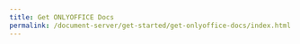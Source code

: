 ```yaml
---
title: Get ONLYOFFICE Docs
permalink: /document-server/get-started/get-onlyoffice-docs/index.html
---
```

